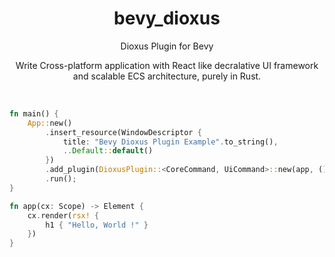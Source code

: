 <div align="center">
    <h1>bevy_dioxus</h1>
    <p>Dioxus Plugin for Bevy</p>
    <p>Write Cross-platform application with React like decralative UI framework and scalable ECS architecture, purely in Rust.</p>
</div>

<br/>

```rust
fn main() {
    App::new()
        .insert_resource(WindowDescriptor {
            title: "Bevy Dioxus Plugin Example".to_string(),
            ..Default::default()
        })
        .add_plugin(DioxusPlugin::<CoreCommand, UiCommand>::new(app, ()));
        .run();
}

fn app(cx: Scope) -> Element {
    cx.render(rsx! {
        h1 { "Hello, World !" }
    })
}
```
